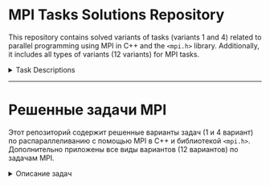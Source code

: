 # MPI Tasks Solutions Repository

This repository contains solved variants of tasks (variants 1 and 4) related to parallel programming using MPI in C++ and the `<mpi.h>` library. Additionally, it includes all types of variants (12 variants) for MPI tasks.

<details>
<summary>Task Descriptions</summary>

### Task 2
1. Each subordinate process has an integer. Send these numbers to the main process using `MPI_Send` and `MPI_Recv`, and print them in the main process. The received numbers should be printed in ascending order of the ranks of the processes that sent them.
2. The main process has a set of floating-point numbers, with the number of numbers equal to the number of subordinate processes. Using `MPI_Send`, send one number to each subordinate process (the first number to process 1, the second to process 2, etc.) and print the received numbers in the subordinate processes.

### Task 3
1. The main process has an integer. Using `MPI_Bcast`, send this number to all subordinate processes and print the received number in them.
2. Each process has an integer N, with one process having N equal to 1 and the others having N equal to 0. The process with N = 1 also has a set of K-1 numbers, where K is the number of processes. Send one of these numbers from this process to the other processes in ascending order of ranks and print the received number in each process.

### Task 4
1. Write a program to determine the approximate time t. The main process has a set of 5 numbers. Using `MPI_Bcast`, send these numbers to all subordinate processes. Each processor sums the received values and multiplies by its number, then sends the result back to the zero processor. Print the received values by the sending processor's number. Also, perform this task without using the `MPI_Bcast` function - use `MPI_Send` and `MPI_Recv` functions and determine the time using `MPI_Wtime`. Compare the results.
2. In the zero process, use a random number generator to form 10 floating-point numbers: `x[k] = cos(k*rand()), k=1,2,…10`. Using `MPI_Bcast`, send these values to other processes, multiply the elements in each process by its number, determine the maximum element in each processor, and send these values to the zero processor.

### Task 5
1. Each process has a set of K+5 integers, where K is the number of processes. Using `MPI_Reduce` for the `MPI_SUM` operation, sum the elements of these sets with the same ordinal number and print the sums in the main process.
2. The MPI process with number 0 inputs an array of 8 integers from the keyboard. Then, using `MPI_Bcast`, send this array to all processes. Each process prints the received data. Sum all elements of the array distributed across the processes using `MPI_REDUCE`, with the result obtained in process 2. Print the calculated value.

### Task 6
Functions `MPI_Isend` and `MPI_Irecv`:
1. Write a program that divides a number n into prime factors. Assign each process one prime number. Pass the number n around the ring of processes, checking its divisibility by the corresponding prime number and reducing (dividing) n if divisible without remainder. If n is not divisible by the prime number, pass the number n unchanged, otherwise pass the obtained new value.
2. Each process has an integer. Using `MPI_Isend` and `MPI_Irecv`, perform a cyclic shift of data with a step of 2 for all processes, sending the number from process 0 to process 2, from process 2 to process 4, etc., and from the last process to process 2. Print the received number in each process.

### Task 7
1. Each process has a floating-point number. Using `MPI_Gather`, send these numbers to the main process and print them in ascending order of the ranks of the processes that sent them (first print the number given in the main process). Find the maximum number and broadcast it to all processors.
2. The MPI process with number 0 inputs an array of 8 integers from the keyboard. Then, using `MPI_SCATTER`, distribute fragments of this array to 4 processes. Each process prints the received data. Sum all elements of the array distributed across the processes using `MPI_REDUCE`, with the result obtained in process 2. Print the calculated value.

</details>

---

# Решенные задачи MPI

Этот репозиторий содержит решенные варианты задач (1 и 4 вариант) по распараллеливанию с помощью MPI в C++ и библиотекой `<mpi.h>`. Дополнительно приложены все виды вариантов (12 вариантов) по задачам MPI.

<details>
<summary>Описание задач</summary>

### Задача 2
1. В каждом подчиненном процессе дано целое число. Переслать эти числа в главный процесс, используя функции `MPI_Send` и `MPI_Recv`, и вывести их в главном процессе. Полученные числа выводить в порядке возрастания рангов переславших их процессов.
2. В главном процессе дан набор вещественных чисел; количество чисел равно количеству подчиненных процессов. С помощью функции `MPI_Send` переслать по одному числу в каждый из подчиненных процессов (первое число в процесс 1, второе — в процесс 2, и т. д.) и вывести в подчиненных процессах полученные числа.

### Задача 3
1. В главном процессе дано целое число. Используя функцию `MPI_Bcast`, переслать это число во все подчиненные процессы и вывести в них полученное число.
2. В каждом процессе дано целое число N, причем для одного процесса значение N равно 1, а для остальных равно 0. В процессе с N = 1 дан также набор из K − 1 числа, где K — количество процессов. Переслать из этого процесса по одному из чисел данного набора в остальные процессы, перебирая ранги получателей в возрастающем порядке, и вывести в каждом из них полученное число.

### Задача 4
1. Написать программу для определения примерного времени t. В главном процессе дан набор из 5 чисел. Используя функцию `MPI_Bcast`, переслать эти числа во все подчиненные процессы. Каждый процессор суммирует полученные значения и умножает на свой номер, затем отправляет результат обратно в нулевой процессор. Вывести на экран полученные значения по номеру переславшего процессора. Также выполните данную задачу без использования функции `MPI_Bcast` — используйте функции `MPI_Send` и `MPI_Recv` и определите время через функцию `MPI_Wtime`. Сравните результаты.
2. На нулевом процессе с помощью датчика случайных чисел сформировать 10 вещественных чисел: `x[k] = cos(k*rand()), k=1,2,…10`. С помощью функции `MPI_Bcast` разослать эти значения остальным процессам, умножить на каждом процессе элементы на его номер, определить максимальный элемент на каждом процессоре и отправить эти значения в нулевой процессор.

### Задача 5
1. В каждом процессе дан набор из K + 5 целых чисел, где K — количество процессов. Используя функцию `MPI_Reduce` для операции `MPI_SUM`, просуммировать элементы данных наборов с одним и тем же порядковым номером и вывести полученные суммы в главном процессе.
2. MPI-процесс с номером 0 вводит с клавиатуры массив из 8 целых чисел. Затем с помощью функции `MPI_Bcast` рассылает этот массив всем процессам. Каждый процесс печатает полученные данные. Произвести сложение всех элементов массива, распределенных по процессам, с помощью функций `MPI_REDUCE` с получением результата на процессе с номером 2. Вычисленное значение распечатать.

### Задача 6
Функции `MPI_Isend` и `MPI_Irecv`:
1. Напишите программу, разбивающую число n на простые множители. Для этого сопоставьте каждому процессу по одному простому числу. Передавайте число n по кольцу процессов коммуникатора, проверяя его делимость на соответствующие простые числа и уменьшая (деля) n в случае делимости без остатка. В случае если n не делится на простое число, то передать число n без изменений, иначе передать полученное новое значение.
2. В каждом процессе дано целое число. С помощью функций `MPI_Isend`, `MPI_Irecv` осуществить для всех процессов циклический сдвиг данных с шагом 2, переслав число из процесса 0 в процесс 2, из процесса 2 в процесс 4, и так далее, и из последнего процесса в процесс 2. В каждом процессе вывести полученное число.

### Задача 7
1. В каждом процессе дано вещественное число. Используя функцию `MPI_Gather`, переслать эти числа в главный процесс и вывести их в порядке возрастания рангов переславших их процессов (первым вывести число, данное в главном процессе). Найти максимальное число и разослать всем процессорам.
2. MPI-процесс с номером 0 вводит с клавиатуры массив из 8 целых чисел. Затем с помощью функции `MPI_SCATTER` рассылает по 4 процессам фрагменты этого массива. Каждый процесс печатает полученные данные. Произвести сложение всех элементов массива, распределенных по процессам, с помощью функций MPI_REDUCE с получением результата на процессе с номером 2. Вычисленное значение распечатать
